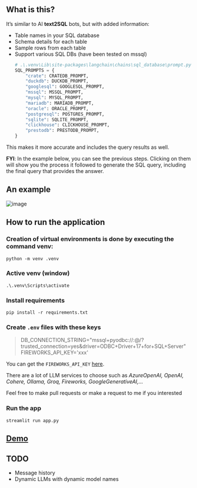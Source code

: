 ## What is this?
It’s similar to AI **text2SQL** bots, but with added information:
- Table names in your SQL database
- Schema details for each table
- Sample rows from each table
- Support various SQL DBs (have been tested on mssql)
  ```py
  # .\.venv\Lib\site-packages\langchain\chains\sql_database\prompt.py
  SQL_PROMPTS = {
      "crate": CRATEDB_PROMPT,
      "duckdb": DUCKDB_PROMPT,
      "googlesql": GOOGLESQL_PROMPT,
      "mssql": MSSQL_PROMPT,
      "mysql": MYSQL_PROMPT,
      "mariadb": MARIADB_PROMPT,
      "oracle": ORACLE_PROMPT,
      "postgresql": POSTGRES_PROMPT,
      "sqlite": SQLITE_PROMPT,
      "clickhouse": CLICKHOUSE_PROMPT,
      "prestodb": PRESTODB_PROMPT,
  }
  ```
This makes it more accurate and includes the query results as well.

**FYI**: In the example below, you can see the previous steps. Clicking on them will show you the process it followed to generate the SQL query, including the final query that provides the answer.

## An example

![image](https://github.com/user-attachments/assets/dba0ea54-c644-4234-a5e4-26fc18fd50d7)

## How to run the application

### Creation of virtual environments is done by executing the command venv:

`python -m venv .venv`

### Active venv (window)

`.\.venv\Scripts\activate`

### Install requirements

`pip install -r requirements.txt`

### Create `.env` files with these keys

> DB_CONNECTION_STRING="mssql+pyodbc://<username>:<password>@<server-name>/<db-name>?trusted_connection=yes&driver=ODBC+Driver+17+for+SQL+Server"
> FIREWORKS_API_KEY='xxx'

You can get the `FIREWORKS_API_KEY` [here](https://fireworks.ai/account/api-keys). 

There are a lot of LLM services to choose such as *AzureOpenAI, OpenAI, Cohere, Ollama, Groq, Fireworks, GoogleGenerativeAI,...*

Feel free to make pull requests or make a request to me if you interested
### Run the app

`streamlit run app.py`

## [Demo](https://minh-sql-agent.streamlit.app/)

## TODO

- Message history
- Dynamic LLMs with dynamic model names
